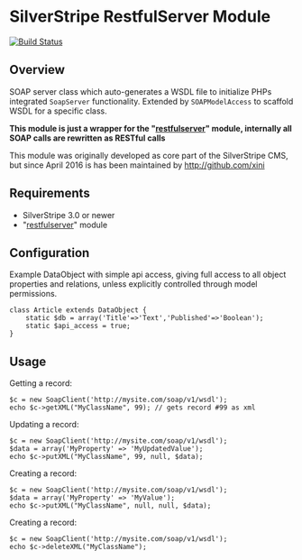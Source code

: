 # SilverStripe RestfulServer Module

[![Build Status](https://api.travis-ci.org/xini/silverstripe-soapserver.png)](https://travis-ci.org/xini/silverstripe-soapserver)

## Overview

SOAP server class which auto-generates a WSDL file to initialize PHPs integrated `SoapServer` functionality.
Extended by `SOAPModelAccess` to scaffold WSDL for a specific class.

**This module is just a wrapper for the "[restfulserver](https://github.com/silverstripe/silverstripe-restfulserver)" module,
internally all SOAP calls are rewritten as RESTful calls**

This module was originally developed as core part of the SilverStripe CMS, but since April 2016 is has been maintained by http://github.com/xini

## Requirements

 * SilverStripe 3.0 or newer
 * "[restfulserver](https://github.com/silverstripe/silverstripe-restfulserver)" module

## Configuration

Example DataObject with simple api access, giving full access to all object properties and relations,
unless explicitly controlled through model permissions.

	class Article extends DataObject {
		static $db = array('Title'=>'Text','Published'=>'Boolean');
		static $api_access = true;
	}

## Usage

Getting a record:

	$c = new SoapClient('http://mysite.com/soap/v1/wsdl');
	echo $c->getXML("MyClassName", 99); // gets record #99 as xml

Updating a record:

	$c = new SoapClient('http://mysite.com/soap/v1/wsdl');
	$data = array('MyProperty' => 'MyUpdatedValue');
	echo $c->putXML("MyClassName", 99, null, $data);

Creating a record:

	$c = new SoapClient('http://mysite.com/soap/v1/wsdl');
	$data = array('MyProperty' => 'MyValue');
	echo $c->putXML("MyClassName", null, null, $data);

Creating a record:

	$c = new SoapClient('http://mysite.com/soap/v1/wsdl');
	echo $c->deleteXML("MyClassName");

